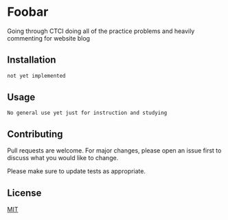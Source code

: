 # Foobar

Going through CTCI doing all of the practice problems and heavily commenting for website blog

## Installation

```bash
not yet implemented
```

## Usage

```
No general use yet just for instruction and studying
```

## Contributing
Pull requests are welcome. For major changes, please open an issue first to discuss what you would like to change.

Please make sure to update tests as appropriate.

## License
[MIT](https://choosealicense.com/licenses/mit/)